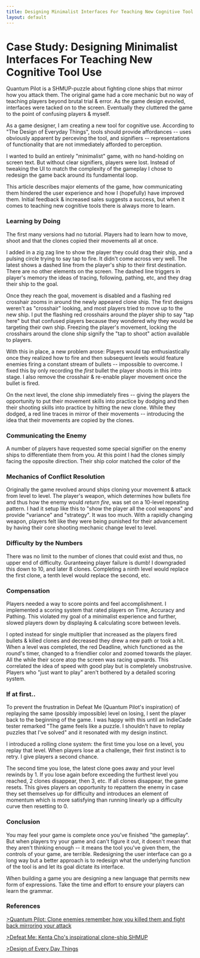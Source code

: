 ```yaml
---
title: Designing Minimalist Interfaces For Teaching New Cognitive Tool Use
layout: default
---
```


# Case Study: Designing Minimalist Interfaces For Teaching New Cognitive Tool Use

Quantum Pilot is a SHMUP-puzzle about fighting clone ships that mirror how you attack them. The original game had a core mechanic but no way of teaching players beyond brutal trial & error. As the game design evovled, interfaces were tacked on to the screen. Eventually they cluttered the game to the point of confusing players & myself.

As a game designer, I am creating a new tool for cognitive use. According to "The Design of Everyday Things", tools should provide affordances -- uses obviously apparent by perceving the tool, and signifiers -- representations of functionality that are not immediately afforded to perception.

I wanted to build an entirely "minimalist" game, with no hand-holding on screen text. But without clear signifiers, players were lost. Instead of tweaking the UI to match the complexity of the gameplay I chose to redesign the game back around its fundamental loop.

This article describes major elements of the game, how communicating them hindered the user experience and how I (hopefully) have improved them. Initial feedback & increased sales suggests a success, but when it comes to teaching new cognitive tools there is always more to learn.

### Learning by Doing

The first many versions had no tutorial. Players had to learn how to move, shoot and that the clones copied their movements all at once.

I added in a zig zag line to show the player they could drag their ship, and a pulsing circle trying to say tap to fire. It didn't come across very well. The latest shows a dashed line from the player's ship to their first destination. There are no other elements on the screen. The dashed line triggers in player's memory the ideas of tracing, following, pathing, etc, and they drag their ship to the goal.

Once they reach the goal, movement is disabled and a flashing red crosshair zooms in around the newly appeared clone ship. The first designs weren't as "crosshair" looking, and most players tried to move up to the new ship. I put the flashing red crosshairs around the player ship to say "tap here" but that confused players because they wondered why they would be targeting their own ship. Freezing the player's movement, locking the crosshairs around the clone ship signify the "tap to shoot" action available to players.

With this in place, a new problem arose: Players would tap enthusiastically once they realized how to fire and then subsequent levels would feature enemies firing a constant stream of bullets -- impossible to overcome. I fixed this by only recording the *first* bullet the player shoots in this intro stage. I also remove the crosshair & re-enable player movement once the bullet is fired. 

On the next level, the clone ship immediately fires -- giving the players the opportunity to put their movement skills into practice by dodging and then their shooting skills into practice by hitting the new clone. While they dodged, a red line traces in mirror of their movements -- introducing the idea that their movements are copied by the clones.

### Communicating the Enemy

A number of players have requested some special signifier on the enemy ships to differentiate them from you. At this point I had the clones simply facing the opposite direction. Their ship color matched the color of the

### Mechanics of Conflict Resolution

Originally the game revolved around ships cloning your movement & attack from level to level. The player's weapon, which determines how bullets fire and thus how the enemy would *return fire*, was set on a 10-level repeating pattern. I had it setup like this to "show the player all the cool weapons" and provide "variance" and "strategy". It was too much. With a rapidly changing weapon, players felt like they were being punished for their advancement by having their core shooting mechanic change level to level.

### Difficulty by the Numbers

There was no limit to the number of clones that could exist and thus, no upper end of difficulty. Guranteeing player failure is dumb! I downgraded this down to 10, and later 8 clones. Completing a ninth level would replace the first clone, a tenth level would replace the second, etc.

### Compensation

Players needed a way to score points and feel accomplishment. I implemented a scoring system that rated players on Time, Accuracy and Pathing. This violated my goal of a minimalist experience and further, slowed players down by displaying & calculating score between levels.

I opted instead for single multiplier that increased as the players fired bullets & killed clones and decreased they drew a new path or took a hit. When a level was completed, the red Deadline, which functioned as the round's timer, changed to a friendlier color and zoomed towards the player. All the while their score atop the screen was racing upwards. This correlated the idea of speed with good play but is completely unobstrusive. Players who "just want to play" aren't bothered by a detailed scoring system.

### If at first..

To prevent the frustration in Defeat Me (Quantum Pilot's inspiration) of replaying the same (possibly impossible) level on losing, I sent the player back to the beginning of the game. I was happy with this until an IndieCade tester remarked "The game feels like a puzzle. I shouldn't have to replay puzzles that I've solved" and it resonated with my design instinct. 

I introduced a rolling clone system: the first time you lose on a level, you replay that level. When players lose at a challenge, their first instinct is to retry. I give players a second chance.

The second time you lose, the latest clone goes away and your level rewinds by 1. If you lose again before exceeding the furthest level you reached, 2 clones disappear, then 3, etc. If all clones disappear, the game resets. This gives players an opportunity to repattern the enemy in case they set themselves up for difficulty and introduces an element of momentum which is more satisfying than running linearly up a difficulty curve then resetting to 0.

### Conclusion

You may feel your game is complete once you've finished "the gameplay". But when players try your game and can't figure it out, it doesn't mean that they aren't thinking enough -- it means the tool you've given them, the controls of your game, are terrible. Redesigning the user interface can go a long way but a better approach is to redesign what the underlying function of the tool is and let its goal dictate its interface.

When building a game you are designing a new language that permits new form of expressions. Take the time and effort to ensure your players can learn the grammar.

### References

[>Quantum Pilot: Clone enemies remember how you killed them and fight back mirroring your attack](https://itunes.apple.com/us/app/quantum-pilot/id935956154?mt=8)

[>Defeat Me: Kenta Cho's inspirational clone-ship SHMUP](http://wonderfl.net/c/9ykQ/)

[>Design of Every Day Things](http://www.amazon.com/The-Design-Everyday-Things-Expanded/dp/0465050654)
